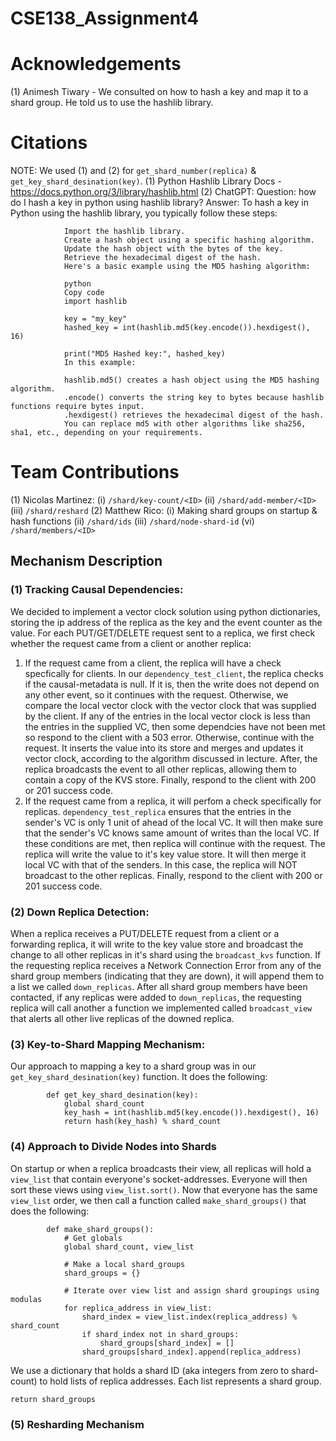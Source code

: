 # CSE138_Assignment4

# Acknowledgements
(1) Animesh Tiwary - We consulted on how to hash a key and map it to a shard group. He told us to use the hashlib library. 

# Citations 
NOTE: We used (1) and (2) for ```get_shard_number(replica)``` & ```get_key_shard_desination(key)```.
(1) Python Hashlib Library Docs - https://docs.python.org/3/library/hashlib.html
(2) ChatGPT:
        Question: how do I hash a key in python using hashlib library?
        Answer: 
                To hash a key in Python using the hashlib library, you typically follow these steps:

                Import the hashlib library.
                Create a hash object using a specific hashing algorithm.
                Update the hash object with the bytes of the key.
                Retrieve the hexadecimal digest of the hash.
                Here's a basic example using the MD5 hashing algorithm:

                python
                Copy code
                import hashlib

                key = "my_key"
                hashed_key = int(hashlib.md5(key.encode()).hexdigest(), 16)

                print("MD5 Hashed key:", hashed_key)
                In this example:

                hashlib.md5() creates a hash object using the MD5 hashing algorithm.
                .encode() converts the string key to bytes because hashlib functions require bytes input.
                .hexdigest() retrieves the hexadecimal digest of the hash.
                You can replace md5 with other algorithms like sha256, sha1, etc., depending on your requirements.

# Team Contributions
(1) Nicolas Martinez:
                    (i)    ```/shard/key-count/<ID>```
                    (ii)   ```/shard/add-member/<ID>```
                    (iii)  ```/shard/reshard```
(2) Matthew Rico:
                    (i)   Making shard groups on startup & hash functions
                    (ii)  ```/shard/ids```
                    (iii) ```/shard/node-shard-id```
                    (vi)  ```/shard/members/<ID>```

## Mechanism Description

### (1) Tracking Causal Dependencies:
We decided to implement a vector clock solution using python dictionaries, storing the ip address of the replica as the key and the event counter as the value.
For each PUT/GET/DELETE request sent to a replica, we first check whether the request came from a client or another replica:
  1. If the request came from a client, the replica will have a check specfically for clients. In our ```dependency_test_client```, the replica checks if the causal-metadata is null. If it is, then the write does not depend on any other event, so it continues with the request. Otherwise, we compare the local vector clock with the vector clock that was supplied by the client. If any of the entries in the local vector clock is less than the entries in the supplied VC, then some dependcies have not been met so respond to the client with a 503 error. Otherwise, continue with the request.
It inserts the value into its store and merges and updates it vector clock, according to the algorithm discussed in lecture. After, the replica broadcasts the event to all other replicas, allowing them to contain a copy of the KVS store. Finally, respond to the client with 200 or 201 success code.
  2. If the request came from a replica, it will  perfom a check specifically for replicas. ```dependency_test_replica``` ensures that the entries in the sender's VC is only 1 unit of ahead of the local VC. It will then make sure that the sender's VC knows same amount of writes than the local VC. If these conditions are met, then replica will continue with the request. The replica will write the value to it's key value store. It will then merge it local VC with that of the senders. In this case, the replica will NOT broadcast to the other replicas. Finally, respond to the client with 200 or 201 success code.

### (2) Down Replica Detection:
When a replica receives a PUT/DELETE request from a client or a forwarding replica, it will write to the key value store and broadcast the change to all other replicas in it's shard using the ```broadcast_kvs``` function. If the requesting replica receives a Network Connection Error from any of the shard group members (indicating that they are down), it will append them to a list we called ```down_replicas```. After all shard group members have been contacted, if any replicas were added to ```down_replicas```, the requesting replica will call another a function we implemented called ```broadcast_view``` that alerts all other live replicas of the downed replica.

### (3) Key-to-Shard Mapping Mechanism:
Our approach to mapping a key to a shard group was in our ```get_key_shard_desination(key)``` function. It does the following:

            def get_key_shard_desination(key):
                global shard_count
                key_hash = int(hashlib.md5(key.encode()).hexdigest(), 16)
                return hash(key_hash) % shard_count



### (4) Approach to Divide Nodes into Shards
On startup or when a replica broadcasts their view, all replicas will hold a ```view_list``` that contain everyone's socket-addresses. Everyone will then sort these views using ```view_list.sort()```.
Now that everyone has the same ```view_list``` order, we then call a function called ```make_shard_groups()``` that does the following:

            def make_shard_groups():
                # Get globals
                global shard_count, view_list

                # Make a local shard_groups
                shard_groups = {}

                # Iterate over view list and assign shard groupings using modulas
                for replica_address in view_list:
                    shard_index = view_list.index(replica_address) % shard_count
                    if shard_index not in shard_groups:
                        shard_groups[shard_index] = []
                    shard_groups[shard_index].append(replica_address)

We use a dictionary that holds a shard ID (aka integers from zero to shard-count) to hold lists of replica addresses. Each list represents a shard group.

    return shard_groups
### (5) Resharding Mechanism